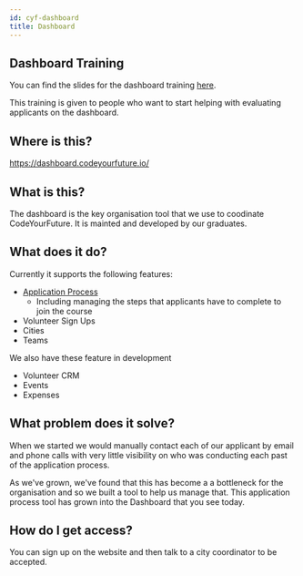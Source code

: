 ```yaml
---
id: cyf-dashboard
title: Dashboard
---
```


## Dashboard Training

You can find the slides for the dashboard training [here](https://docs.google.com/presentation/d/1XG0KQvT4b7NrXUa4y7bBcvI6cZkMRv6ybejvCA5wIEA/edit#slide=id.g81d5c2e1cb_1_0).

This training is given to people who want to start helping with evaluating applicants on the dashboard.

## Where is this?

https://dashboard.codeyourfuture.io/

## What is this?

The dashboard is the key organisation tool that we use to coodinate CodeYourFuture. It is mainted and developed by our graduates.

## What does it do?

Currently it supports the following features:

- [Application Process](volunteers/application-process.md)
  - Including managing the steps that applicants have to complete to join the course
- Volunteer Sign Ups
- Cities
- Teams

We also have these feature in development

- Volunteer CRM
- Events
- Expenses

## What problem does it solve?

When we started we would manually contact each of our applicant by email and phone calls with very little visibility on who was conducting each past of the application process.

As we've grown, we've found that this has become a a bottleneck for the organisation and so we built a tool to help us manage that. This application process tool has grown into the Dashboard that you see today.

## How do I get access?

You can sign up on the website and then talk to a city coordinator to be accepted.
